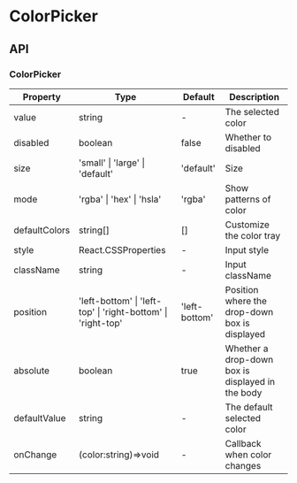 # ColorPicker

<example />

## API

### ColorPicker

| Property      | Type                                                         | Default       | Description                                      |
| ------------- | ------------------------------------------------------------ | ------------- | ------------------------------------------------ |
| value         | string                                                       | -             | The selected color                               |
| disabled      | boolean                                                      | false         | Whether to disabled                              |
| size          | 'small' \| 'large' \| 'default'                              | 'default'     | Size                                             |
| mode          | 'rgba' \| 'hex' \| 'hsla'                                    | 'rgba'        | Show patterns of color                           |
| defaultColors | string[]                                                     | []            | Customize the color tray                         |
| style         | React.CSSProperties                                          | -             | Input style                                      |
| className     | string                                                       | -             | Input className                                  |
| position      | 'left-bottom' \| 'left-top' \| 'right-bottom' \| 'right-top' | 'left-bottom' | Position where the drop-down box is displayed    |
| absolute      | boolean                                                      | true          | Whether a drop-down box is displayed in the body |
| defaultValue  | string                                                       | -             | The default selected color                       |
| onChange      | (color:string)=>void                                         | -             | Callback when color changes                      |
